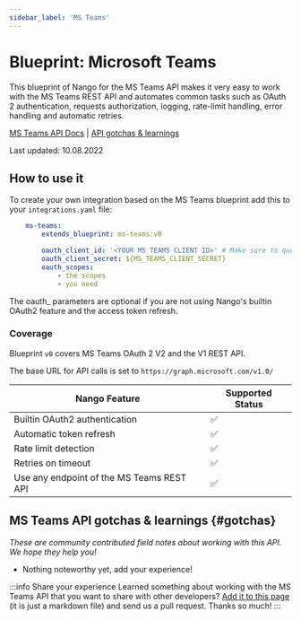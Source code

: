 ```yaml
---
sidebar_label: 'MS Teams'
---
```


# Blueprint: Microsoft Teams

This blueprint of Nango for the MS Teams API makes it very easy to work with the MS Teams REST API and automates common tasks such as OAuth 2 authentication, requests authorization, logging, rate-limit handling, error handling and automatic retries.

[MS Teams API Docs](https://docs.microsoft.com/en-us/graph/teams-concept-overview)  |  [API gotchas & learnings](#gotchas)

Last updated: 10.08.2022

## How to use it
To create your own integration based on the MS Teams blueprint add this to your `integrations.yaml` file:

```yaml title=integrations.yaml
    ms-teams:
        extends_blueprint: ms-teams:v0

        oauth_client_id: '<YOUR MS TEAMS CLIENT ID>' # Make sure to quote it so YAML parses it as a string
        oauth_client_secret: ${MS_TEAMS_CLIENT_SECRET}
        oauth_scopes:
            - the scopes
            - you need
```
The oauth_ parameters are optional if you are not using Nango's builtin OAuth2 feature and the access token refresh.

### Coverage
Blueprint `v0` covers MS Teams OAuth 2 V2 and the V1 REST API.

The base URL for API calls is set to `https://graph.microsoft.com/v1.0/`

| Nango Feature | Supported Status | 
|---|---|
| Builtin OAuth2 authentication | ✅  |
| Automatic token refresh | ✅  | 
| Rate limit detection | ✅ |
| Retries on timeout | ✅ |
| Use any endpoint of the MS Teams REST API | ✅ |

## MS Teams API gotchas & learnings {#gotchas}
_These are community contributed field notes about working with this API. We hope they help you!_

- Nothing noteworthy yet, add your experience!

:::info Share your experience
Learned something about working with the MS Teams API that you want to share with other developers? [Add it to this page](https://github.com/NangoHQ/nango/edit/main/docs/docs/blueprint-catalog/blueprint-microsoft-teams.md) (it is just a markdown file) and send us a pull request. Thanks so much!
:::